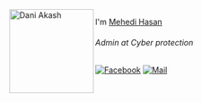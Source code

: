 <img align="left" width="150" height="150" alt="Dani Akash" src="https://sdk.bitmoji.com/render/panel/20052909-102418244176_4-s5-v1.png?transparent=1&palette=1&scale=1"/>

I'm [Mehedi Hasan][homepage]
###### Admin at Cyber protection 


[![Facebook](https://img.shields.io/badge/Facebook-1877F2?style=for-the-badge&logo=facebook&logoColor=white)][facebook] [![Mail](https://img.shields.io/badge/Mail-D14836?style=for-the-badge&logo=gmail&logoColor=white)][mail]

</details>

[homepage]: https://github.com/mehedi-x
[facebook]: [https://www.facebook.com/mehedi673]
[whatsapp]: https://wa.me/8801627647776
[mail]: mailto:mehedi0213@gmail.com
[about-bangladesh]: https://www.google.com/search?q=bangladesh
